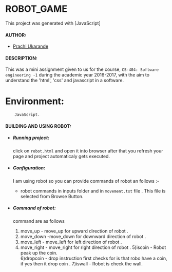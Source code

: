 # ROBOT_GAME

This project was generated with [JavaScript]


#### AUTHOR:

- [Prachi Ukarande](https://github.com/prachiukarande "Prachi's github profile")


#### DESCRIPTION:

This was a mini assignment given to us for the course, `CS-404: Software engineering -1`
during the academic year 2016-2017, with the aim to understand the 'html', 'css' and 
javascript in a software.


# Environment: 
		JavaScript.

#### BUILDING AND USING ROBOT:

- ##### Running project:

	click on `robot.html` and open it into browser after that you refresh your page and project automaticaly gets executed.

- ##### Configuration:

	I am using robot so you can provide commands of robot an follows :-
	 - robot commands in inputs folder and in `movement.txt` file . This file is selected from Browse Button.
	 

- ##### Command of robot:

	command are as follows

	1) move_up - move_up for upward direction of robot .
	2) move_down -move_down for downward direction of robot .
	3) move_left - move_left for left direction of robot .
	4) move_right - move_right for right direction of robot .
	5)iscoin - Robot peak up the coin.   
	6)dropcoin - drop instruction first checks for is that robo have a coin,
		  if yes then it  drop coin .
        7)iswall - Robot is check the wall.  







